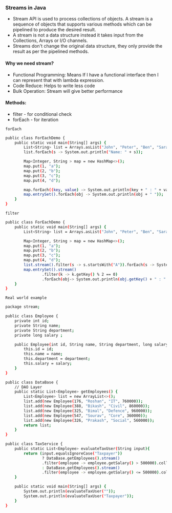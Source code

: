 ### Streams in Java

- Stream API is used to process collections of objects.
A stream is a sequence of objects that supports various methods which can be pipelined to produce the desired result.
- A stream is not a data structure instead it takes input from the Collections, Arrays or I/O channels.
- Streams don't change the original data structure, they only provide the result as per the pipelined methods.

#### Why we need stream?

- Functional Programming: Means If I have a functional interface then I can represent that with lambda expression.
- Code Reduce: Helps to write less code
- Bulk Operation: Stream will give better performance

#### Methods:

- filter - for conditional check
- forEach - for iteration

```forEach```

```sh
public class ForEachDemo {
    public static void main(String[] args) {
        List<String> list = Arrays.asList("John", "Peter", "Ben", "Sarah", "Luci", "Alice");
        list.forEach(s -> System.out.println("Name: " + s));

        Map<Integer, String > map = new HashMap<>();
        map.put(1, "a");
        map.put(2, "b");
        map.put(3, "c");
        map.put(4, "d");

        map.forEach((key, value) -> System.out.println(key + " : " + value));
        map.entrySet().forEach(obj -> System.out.println(obj + " "));
    }
}
```

```filter```

```sh
public class ForEachDemo {
    public static void main(String[] args) {
        List<String> list = Arrays.asList("John", "Peter", "Ben", "Sarah", "Luci", "Alice");

        Map<Integer, String > map = new HashMap<>();
        map.put(1, "a");
        map.put(2, "b");
        map.put(3, "c");
        map.put(4, "d");
        list.stream().filter(s -> s.startsWith("A")).forEach(s -> System.out.println("Hello: " + s));
        map.entrySet().stream()
                .filter(k -> k.getKey() % 2 == 0)
                .forEach(obj-> System.out.println(obj.getKey() + " : " + obj.getValue()));
    }
}
```

```Real world example```

```sh
package stream;

public class Employee {
    private int id;
    private String name;
    private String department;
    private long salary ;

    public Employee(int id, String name, String department, long salary) {
        this.id = id;
        this.name = name;
        this.department = department;
        this.salary = salary;
    }
}
```


```sh
public class DataBase {
    // DAO Layer
    public static List<Employee> getEmployees() {
        List<Employee> list = new ArrayList<>();
        list.add(new Employee(176, "Roshan", "IT", 760000));
        list.add(new Employee(388, "Bikash", "Civil", 860000));
        list.add(new Employee(325, "Bimal", "Defence", 960000));
        list.add(new Employee(547, "Sourav", "Core", 360000));
        list.add(new Employee(326, "Prakash", "Social", 560000));
        return list;
    }
}
```

```sh
public class TaxService {
    public static List<Employee> evaluateTaxUser(String input){
        return (input.equalsIgnoreCase("Taxpayer"))
                ? DataBase.getEmployees().stream()
                .filter(employee -> employee.getSalary() > 500000).collect(Collectors.toList())
                : DataBase.getEmployees().stream()
                .filter(employee -> employee.getSalary() <= 500000).collect(Collectors.toList());
    }

    public static void main(String[] args) {
        System.out.println(evaluateTaxUser(""));
        System.out.println(evaluateTaxUser("Taxpayer"));
    }
}
```